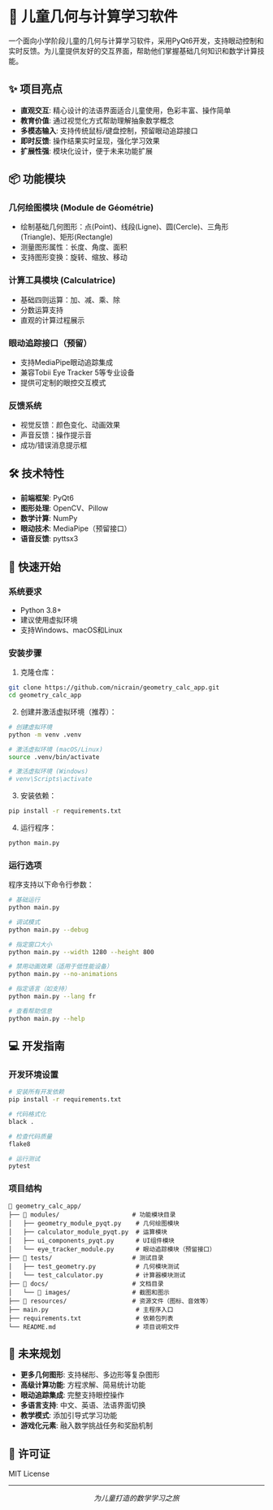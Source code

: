 # 🧠 儿童几何与计算学习软件

一个面向小学阶段儿童的几何与计算学习软件，采用PyQt6开发，支持眼动控制和实时反馈。为儿童提供友好的交互界面，帮助他们掌握基础几何知识和数学计算技能。

## ✨ 项目亮点

- **直观交互**: 精心设计的法语界面适合儿童使用，色彩丰富、操作简单
- **教育价值**: 通过视觉化方式帮助理解抽象数学概念
- **多模态输入**: 支持传统鼠标/键盘控制，预留眼动追踪接口
- **即时反馈**: 操作结果实时呈现，强化学习效果
- **扩展性强**: 模块化设计，便于未来功能扩展

## 📦 功能模块

### 几何绘图模块 (Module de Géométrie)
- 绘制基础几何图形：点(Point)、线段(Ligne)、圆(Cercle)、三角形(Triangle)、矩形(Rectangle)
- 测量图形属性：长度、角度、面积
- 支持图形变换：旋转、缩放、移动

### 计算工具模块 (Calculatrice)
- 基础四则运算：加、减、乘、除
- 分数运算支持
- 直观的计算过程展示

### 眼动追踪接口（预留）
- 支持MediaPipe眼动追踪集成
- 兼容Tobii Eye Tracker 5等专业设备
- 提供可定制的眼控交互模式

### 反馈系统
- 视觉反馈：颜色变化、动画效果
- 声音反馈：操作提示音
- 成功/错误消息提示框

## 🛠️ 技术特性

- **前端框架**: PyQt6
- **图形处理**: OpenCV、Pillow
- **数学计算**: NumPy
- **眼动技术**: MediaPipe（预留接口）
- **语音反馈**: pyttsx3

## 🚀 快速开始

### 系统要求
- Python 3.8+
- 建议使用虚拟环境
- 支持Windows、macOS和Linux

### 安装步骤

1. 克隆仓库：

```bash
git clone https://github.com/nicrain/geometry_calc_app.git
cd geometry_calc_app
```

2. 创建并激活虚拟环境（推荐）：

```bash
# 创建虚拟环境
python -m venv .venv

# 激活虚拟环境 (macOS/Linux)
source .venv/bin/activate

# 激活虚拟环境 (Windows)
# venv\Scripts\activate
```

3. 安装依赖：

```bash
pip install -r requirements.txt
```

4. 运行程序：

```bash
python main.py
```

### 运行选项

程序支持以下命令行参数：

```bash
# 基础运行
python main.py

# 调试模式
python main.py --debug

# 指定窗口大小
python main.py --width 1280 --height 800

# 禁用动画效果（适用于低性能设备）
python main.py --no-animations

# 指定语言（如支持）
python main.py --lang fr

# 查看帮助信息
python main.py --help
```

## 💻 开发指南

### 开发环境设置

```bash
# 安装所有开发依赖
pip install -r requirements.txt

# 代码格式化
black .

# 检查代码质量
flake8

# 运行测试
pytest
```

### 项目结构

```
📂 geometry_calc_app/
├── 📂 modules/                    # 功能模块目录
│   ├── geometry_module_pyqt.py    # 几何绘图模块
│   ├── calculator_module_pyqt.py  # 运算模块
│   ├── ui_components_pyqt.py      # UI组件模块
│   └── eye_tracker_module.py      # 眼动追踪模块（预留接口）
├── 📂 tests/                      # 测试目录
│   ├── test_geometry.py           # 几何模块测试
│   └── test_calculator.py         # 计算器模块测试
├── 📂 docs/                       # 文档目录
│   └── 📂 images/                 # 截图和图示
├── 📂 resources/                  # 资源文件（图标、音效等）
├── main.py                        # 主程序入口
├── requirements.txt               # 依赖包列表
└── README.md                      # 项目说明文件
```


## 🔮 未来规划

- **更多几何图形**: 支持梯形、多边形等复杂图形
- **高级计算功能**: 方程求解、简易统计功能
- **眼动追踪集成**: 完整支持眼控操作
- **多语言支持**: 中文、英语、法语界面切换
- **教学模式**: 添加引导式学习功能
- **游戏化元素**: 融入数学挑战任务和奖励机制

## 📄 许可证

MIT License

---

<p align="center">
    <i>为儿童打造的数学学习之旅</i>
</p>